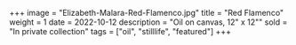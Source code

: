 +++
image = "Elizabeth-Malara-Red-Flamenco.jpg"
title = "Red Flamenco"
weight = 1
date = 2022-10-12
description = "Oil on canvas, 12\" x 12\""
sold = "In private collection"
tags = ["oil", "stilllife", "featured"]
+++